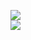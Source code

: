 [![](https://img.shields.io/badge/Made%20With-Github%20Spray-lightgrey.svg?style=for-the-badge&logo=github)](https://github.com/Annihil/github-spray#11823)  
[![](https://i.imgur.com/2DrTn0Z.gif)](https://github.com/Annihil/github-spray)